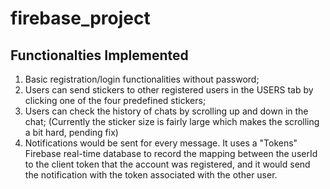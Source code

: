 # firebase_project

## Functionalties Implemented
1. Basic registration/login functionalities without password;
2. Users can send stickers to other registered users in the USERS tab by clicking one of the four predefined stickers;
3. Users can check the history of chats by scrolling up and down in the chat; (Currently the sticker size is fairly large which makes the scrolling a bit hard, pending fix)
4. Notifications would be sent for every message. It uses a "Tokens" Firebase real-time database to record the mapping between the userId to the client token that the account was registered, and it would send the notification with the token associated with the other user.
